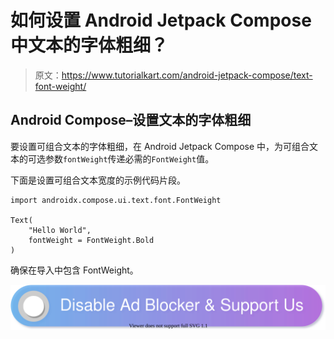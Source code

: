 # 如何设置 Android Jetpack Compose 中文本的字体粗细？

> 原文：<https://www.tutorialkart.com/android-jetpack-compose/text-font-weight/>

## Android Compose–设置文本的字体粗细

要设置可组合文本的字体粗细，在 Android Jetpack Compose 中，为可组合文本的可选参数`fontWeight`传递必需的`FontWeight`值。

下面是设置可组合文本宽度的示例代码片段。

```
import androidx.compose.ui.text.font.FontWeight

Text(
	"Hello World",
	fontWeight = FontWeight.Bold
)
```

确保在导入中包含 FontWeight。

[![](img/925da31b32d6bc3827932f6c8afb11bb.png)](https://www.tutorialkart.com/)